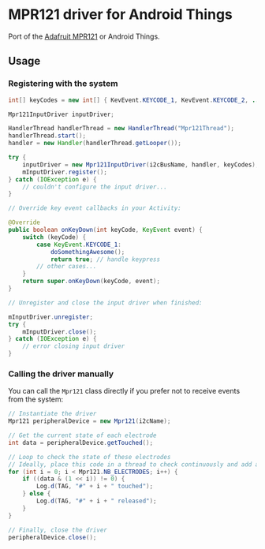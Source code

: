 # MPR121 driver for Android Things

Port of the [Adafruit MPR121](https://github.com/adafruit/Adafruit_MPR121/) or Android Things.

## Usage

### Registering with the system

```java
int[] keyCodes = new int[] { KevEvent.KEYCODE_1, KevEvent.KEYCODE_2, ... KevEvent.KEYCODE_12 };

Mpr121InputDriver inputDriver;

HandlerThread handlerThread = new HandlerThread("Mpr121Thread");
handlerThread.start();
handler = new Handler(handlerThread.getLooper());

try {
    inputDriver = new Mpr121InputDriver(i2cBusName, handler, keyCodes);
    mInputDriver.register();
} catch (IOException e) {
    // couldn't configure the input driver...
}

// Override key event callbacks in your Activity:

@Override
public boolean onKeyDown(int keyCode, KeyEvent event) {
    switch (keyCode) {
        case KeyEvent.KEYCODE_1:
            doSomethingAwesome();
            return true; // handle keypress
        // other cases...
    }
    return super.onKeyDown(keyCode, event);
}

// Unregister and close the input driver when finished:

mInputDriver.unregister;
try {
    mInputDriver.close();
} catch (IOException e) {
    // error closing input driver
}
```

### Calling the driver manually

You can call the `Mpr121` class directly if you prefer not to receive events from the system:

```java
// Instantiate the driver
Mpr121 peripheralDevice = new Mpr121(i2cName);

// Get the current state of each electrode
int data = peripheralDevice.getTouched();

// Loop to check the state of these electrodes
// Ideally, place this code in a thread to check continuously and add a listener when a state changes
for (int i = 0; i < Mpr121.NB_ELECTRODES; i++) {
    if ((data & (1 << i)) != 0) {
        Log.d(TAG, "#" + i + " touched");
    } else {
        Log.d(TAG, "#" + i + " released");
    }
}

// Finally, close the driver
peripheralDevice.close();
```
